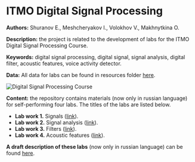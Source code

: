 # ITMO Digital Signal Processing

**Authors:** Shuranov E., Meshcheryakov I., Volokhov V., Makhnytkina O.

**Description:** the project is related to the development of labs for the ITMO Digital Signal Processing Course.

**Keywords:** digital signal processing, digital signal, signal analysis, digital filter, acoustic features, voice activity detector.

**Data:** All data for labs can be found in resources folder [here](https://github.com/itmo-mbss-lab/dsp_labs_book/tree/main/resources).

![Digital Signal Processing Course](https://user-images.githubusercontent.com/102772680/170349614-401e2e72-0cb6-45e9-a1fa-1ae60a68b540.png)

**Content:** the repository contains materials (now only in russian language) for self-performing four labs. The titles of the labs are listed below.

- **Lab work 1.** Signals ([link](https://github.com/itmo-mbss-lab/dsp_labs_book/blob/main/lab1.ipynb)).
- **Lab work 2.** Signal analysis ([link](https://github.com/itmo-mbss-lab/dsp_labs_book/blob/main/lab2.ipynb)).
- **Lab work 3.** Filters ([link](https://github.com/itmo-mbss-lab/dsp_labs_book/blob/main/lab3.ipynb)).
- **Lab work 4.** Acoustic features ([link](https://github.com/itmo-mbss-lab/dsp_labs_book/blob/main/lab4.ipynb)).

**A draft description of these labs** (now only in russian language) can be found [here]().
